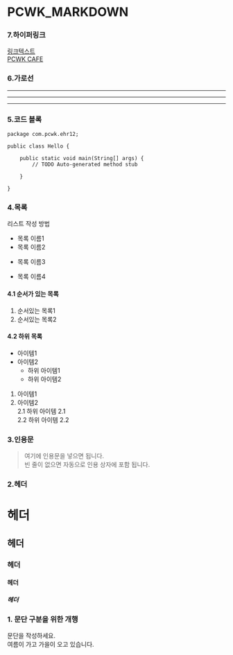 # PCWK_MARKDOWN

### 7.하이퍼링크  
[링크텍스트](링크URL "설명문구")  
[PCWK CAFE](https://cafe.daum.net/pcwk/XC6b)  

### 6.가로선  
---  
***  
---  

### 5.코드 블록  
``` 프로그래밍 언어 : JAVA Hello  
package com.pcwk.ehr12;

public class Hello {

	public static void main(String[] args) {
		// TODO Auto-generated method stub

	}

}
```  
  
### 4.목록  
리스트 작성 방법  
* 목록 이름1  
* 목록 이름2  
- 목록 이름3  
+ 목록 이름4  

#### 4.1 순서가 있는 목록
1. 순서있는 목록1  
2. 순서있는 목록2  

#### 4.2 하위 목록
- 아이템1  
- 아이템2  
    - 하위 아이템1  
    * 하위 아이템2   

1. 아이템1    
2. 아이템2  
    2.1 하위 아이템 2.1  
    2.2 하위 아이템 2.2  

### 3.인용문  
> 여기에 인용문을 넣으면 됩니다.  
> 빈 줄이 없으면 자동으로 인용 상자에 포함 됩니다.  

### 2.헤더  
# 헤더  
## 헤더  
### 헤더  
#### 헤더  
##### 헤더  

### 1. 문단 구분을 위한 개행  
   문단을 작성하세요.  
   여름이 가고 가을이 오고 있습니다. 
